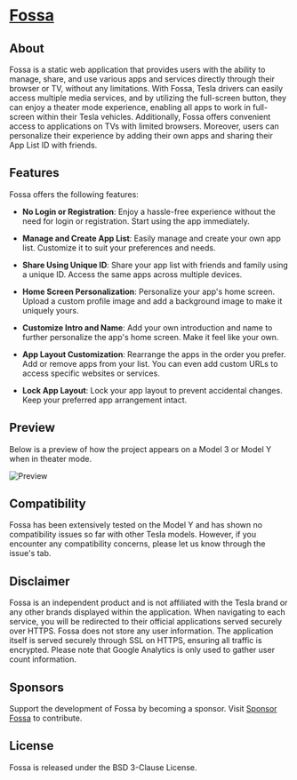 # [Fossa](noremacsim.github.io)

## About
Fossa is a static web application that provides users with the ability to manage, share, and use various apps and services directly through their browser or TV, without any limitations. With Fossa, Tesla drivers can easily access multiple media services, and by utilizing the full-screen button, they can enjoy a theater mode experience, enabling all apps to work in full-screen within their Tesla vehicles. Additionally, Fossa offers convenient access to applications on TVs with limited browsers. Moreover, users can personalize their experience by adding their own apps and sharing their App List ID with friends.

## Features
Fossa offers the following features:

- **No Login or Registration**: Enjoy a hassle-free experience without the need for login or registration. Start using the app immediately.

- **Manage and Create App List**: Easily manage and create your own app list. Customize it to suit your preferences and needs.

- **Share Using Unique ID**: Share your app list with friends and family using a unique ID. Access the same apps across multiple devices.

- **Home Screen Personalization**: Personalize your app's home screen. Upload a custom profile image and add a background image to make it uniquely yours.

- **Customize Intro and Name**: Add your own introduction and name to further personalize the app's home screen. Make it feel like your own.

- **App Layout Customization**: Rearrange the apps in the order you prefer. Add or remove apps from your list. You can even add custom URLs to access specific websites or services.

- **Lock App Layout**: Lock your app layout to prevent accidental changes. Keep your preferred app arrangement intact.

## Preview
Below is a preview of how the project appears on a Model 3 or Model Y when in theater mode.

![Preview](https://imgur.com/brpU208.png)

## Compatibility
Fossa has been extensively tested on the Model Y and has shown no compatibility issues so far with other Tesla models. However, if you encounter any compatibility concerns, please let us know through the issue's tab.

## Disclaimer
Fossa is an independent product and is not affiliated with the Tesla brand or any other brands displayed within the application. When navigating to each service, you will be redirected to their official applications served securely over HTTPS. Fossa does not store any user information. The application itself is served securely through SSL on HTTPS, ensuring all traffic is encrypted. Please note that Google Analytics is only used to gather user count information.

## Sponsors
Support the development of Fossa by becoming a sponsor. Visit [Sponsor Fossa](https://www.paypal.com/donate/?hosted_button_id=RAFQ4WLY2NX62) to contribute.

## License
Fossa is released under the BSD 3-Clause License.
